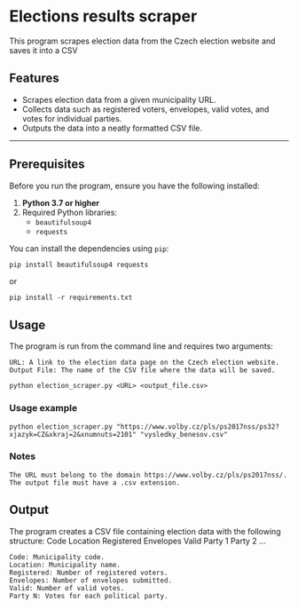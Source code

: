 # Elections results scraper
This program scrapes election data from the Czech election website and saves it into a CSV

## Features

- Scrapes election data from a given municipality URL.
- Collects data such as registered voters, envelopes, valid votes, and votes for individual parties.
- Outputs the data into a neatly formatted CSV file.

---
## Prerequisites

Before you run the program, ensure you have the following installed:

1. **Python 3.7 or higher**
2. Required Python libraries:
   - `beautifulsoup4`
   - `requests`

You can install the dependencies using `pip`:

```bash
pip install beautifulsoup4 requests
```
or
```
pip install -r requirements.txt
```

## Usage
The program is run from the command line and requires two arguments:

    URL: A link to the election data page on the Czech election website.
    Output File: The name of the CSV file where the data will be saved.
```
python election_scraper.py <URL> <output_file.csv>
```

### Usage example

```
python election_scraper.py "https://www.volby.cz/pls/ps2017nss/ps32?xjazyk=CZ&xkraj=2&xnumnuts=2101" "vysledky_benesov.csv"

```

### Notes

    The URL must belong to the domain https://www.volby.cz/pls/ps2017nss/.
    The output file must have a .csv extension.

## Output

The program creates a CSV file containing election data with the following structure:
Code	Location	Registered	Envelopes	Valid	Party 1	Party 2	...

    Code: Municipality code.
    Location: Municipality name.
    Registered: Number of registered voters.
    Envelopes: Number of envelopes submitted.
    Valid: Number of valid votes.
    Party N: Votes for each political party.
